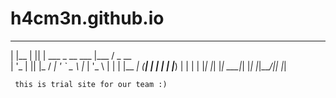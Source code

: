 # h4cm3n.github.io
 _     _  _                  _____       
| |__ | || |   ___ _ __ ___ |___ / _ __  
| '_ \| || |_ / __| '_ ` _ \  |_ \| '_ \ 
| | | |__   _| (__| | | | | |___) | | | |
|_| |_|  |_|  \___|_| |_| |_|____/|_| |_|
                                         
 
     this is trial site for our team :) 
